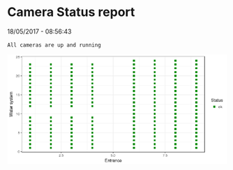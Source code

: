 Camera Status report
================
18/05/2017 - 08:56:43

    All cameras are up and running

![](camreport_files/figure-markdown_github/unnamed-chunk-2-1.png)
